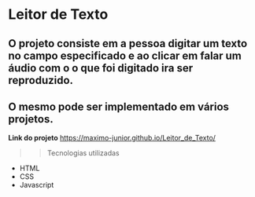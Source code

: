 # Leitor de Texto

## O projeto consiste em a pessoa digitar um texto no campo especificado e ao clicar em falar um áudio com o o que foi digitado ira ser reproduzido.
## O mesmo pode ser implementado em vários projetos.


**Link do projeto** https://maximo-junior.github.io/Leitor_de_Texto/

>> Tecnologias utilizadas

- HTML
- CSS
- Javascript
